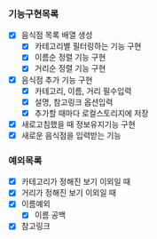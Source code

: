 ### 기능구현목록

- [x] 음식점 목록 배열 생성
  - [x] 카테고리별 필터링하는 기능 구현
  - [x] 이름순 정렬 기능 구현
  - [x] 거리순 정렬 기능 구현
- [x] 음식점 추가 기능 구현
  - [x] 카테고리, 이름, 거리 필수입력
  - [x] 설명, 참고링크 옵션입력
  - [x] 추가할 때마다 로컬스토리지에 저장
- [x] 새로고침했을 때 정보유지기능 구현
- [x] 새로운 음식점을 입력받는 기능

### 예외목록

- [x] 카테고리가 정해진 보기 이외일 때
- [x] 거리가 정해진 보기 이외일 때
- [x] 이름예외
  - [x] 이름 공백
- [x] 참고링크
